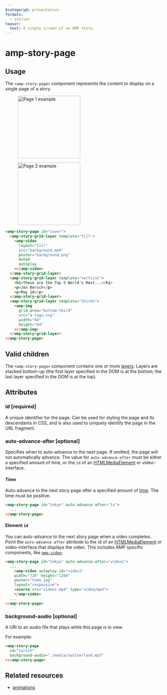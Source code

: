 ```yaml
---
$category@: presentation
formats:
  - stories
teaser:
  text: A single screen of an AMP story.
---
```


# amp-story-page

## Usage

The `<amp-story-page>` component represents the content to display on a single page of a story.

<figure class="centered-fig">
  <amp-anim alt="Page 1 example" width="300" height="533" layout="fixed" src="https://github.com/ampproject/amphtml/raw/main/extensions/amp-story/img/pages-page-1.gif">
  <noscript>
    <img alt="Page 1 example" width="200" src="https://github.com/ampproject/amphtml/raw/main/extensions/amp-story/img/pages-page-1.gif" />
  </noscript>
  </amp-anim>
</figure>
<figure class="centered-fig">
  <amp-anim alt="Page 2 example" width="300" height="533" layout="fixed" src="https://github.com/ampproject/amphtml/raw/main/extensions/amp-story/img/pages-page-2.gif">
  <noscript>
    <img alt="Page 2 example" width="200" src="https://github.com/ampproject/amphtml/raw/main/extensions/amp-story/img/pages-page-2.gif" />
  </noscript>
  </amp-anim>
</figure>

```html
<amp-story-page id="cover">
  <amp-story-grid-layer template="fill">
    <amp-video
      layout="fill"
      src="background.mp4"
      poster="background.png"
      muted
      autoplay
    ></amp-video>
  </amp-story-grid-layer>
  <amp-story-grid-layer template="vertical">
    <h1>These are the Top 5 World's Most...</h1>
    <p>Jon Bersch</p>
    <p>May 18</p>
  </amp-story-grid-layer>
  <amp-story-grid-layer template="thirds">
    <amp-img
      grid-area="bottom-third"
      src="a-logo.svg"
      width="64"
      height="64"
    ></amp-img>
  </amp-story-grid-layer>
</amp-story-page>
```

## Valid children

The `<amp-story-page>` component contains one or more [layers](amp-story-grid-layer.md). Layers are stacked bottom-up (the first layer specified in the DOM is at the bottom; the last layer specified in the DOM is at the top).

## Attributes

### id [required]

A unique identifier for the page. Can be used for styling the page and its descendants in CSS, and is also used to uniquely identify the page in the URL fragment.

### auto-advance-after [optional]

Specifies when to auto-advance to the next page. If omitted, the page will not automatically advance. The value for `auto-advance-after` must be either a specified amount of time, or the `id` of an [HTMLMediaElement](https://developer.mozilla.org/en-US/docs/Web/API/HTMLMediaElement) or video-interface.

#### Time

Auto-advance to the next story page after a specified amount of [time](https://developer.mozilla.org/en-US/docs/Web/CSS/time). The time must be positive.

```html
<amp-story-page id="tokyo" auto-advance-after="1s">
  ...
</amp-story-page>
```

#### Element `id`

You can auto-advance to the next story page when a video completes. Point the `auto-advance-after` attribute to the id of an [HTMLMediaElement](https://developer.mozilla.org/en-US/docs/Web/API/HTMLMediaElement) or video-interface that displays the video. This includes AMP specific components, like [`amp-video`](../amp-video/amp-video.md).

```html
<amp-story-page id="tokyo" auto-advance-after="video1">
  ...
  	<amp-video autoplay id="video1"
    width="720" height="1280"
    poster="todo.jpg"
    layout="responsive">
    <source src="video1.mp4" type="video/mp4">
    </amp-video>
  ...
</amp-story-page>
```

### background-audio [optional]

A URI to an audio file that plays while this page is in view.

For example:

```html
<amp-story-page
  id="zurich"
  background-audio="./media/switzerland.mp3"
></amp-story-page>
```

## Related resources

-   [animations](https://amp.dev/documentation/components/amp-story/?format=stories#animations)

